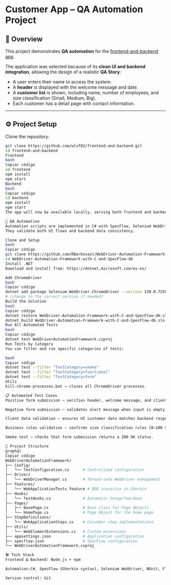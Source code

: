 # Customer App – QA Automation Project

## 📖 Overview
This project demonstrates **QA automation** for the [frontend-and-backend app](https://github.com/wlsf82/frontend-and-backend).

The application was selected because of its **clean UI and backend integration**, allowing the design of a realistic **QA Story**:
- A user enters their name to access the system.
- A **header** is displayed with the welcome message and date.
- A **customer list** is shown, including name, number of employees, and size classification (Small, Medium, Big).
- Each customer has a detail page with contact information.

---

## ⚙️ Project Setup

Clone the repository:
```bash
git clone https://github.com/wlsf82/frontend-and-backend.git
cd frontend-and-backend
Frontend
bash
Copiar código
cd frontend
npm install
npm start
Backend
bash
Copiar código
cd backend
npm install
npm start
The app will now be available locally, serving both frontend and backend components.

🤖 QA Automation
Automation scripts are implemented in C# with SpecFlow, Selenium WebDriver, NUnit, and FluentAssertions.
They validate both UI flows and backend data consistency.

Clone and Setup
bash
Copiar código
git clone https://github.com/RBarbosait/WebDriver-Automation-Framework-with-C-and-SpecFlow-d6
cd WebDriver-Automation-Framework-with-C-and-SpecFlow-d6
Install .NET
Download and install from: https://dotnet.microsoft.com/es-es/

Add ChromeDriver
bash
Copiar código
dotnet add package Selenium.WebDriver.ChromeDriver --version 139.0.7258.15400
# (change to the correct version if needed)
Build the Solution
bash
Copiar código
dotnet restore WebDriver-Automation-Framework-with-C-and-SpecFlow-d6.sln
dotnet build WebDriver-Automation-Framework-with-C-and-SpecFlow-d6.sln
Run All Automated Tests
bash
Copiar código
dotnet test WebDriverAutomationFramework.csproj
Run Tests by Category
You can filter and run specific categories of tests:

bash
Copiar código
dotnet test --filter "TestCategory=smoke"
dotnet test --filter "TestCategory=functional"
dotnet test --filter "TestCategory=form"
Utils
kill-chrome-processes.bat → closes all ChromeDriver processes.

📋 Automated Test Cases
Positive form submission – verifies header, welcome message, and client list load.

Negative form submission – validates alert message when input is empty.

Client data validation – ensures UI customer data matches backend response.

Business rules validation – confirms size classification rules (0–100 Small, 101–999 Medium, ≥1000 Big).

Smoke test – checks that form submission returns a 200 OK status.

📂 Project Structure
graphql
Copiar código
WebDriverAutomationFramework/
├── Config/
│   └── TestConfiguration.cs      # Centralized configuration
├── Driver/
│   └── WebDriverManager.cs       # Thread-safe WebDriver management
├── Features/
│   └── WebApplicationTests.feature # BDD scenarios in Gherkin
├── Hooks/
│   └── TestHooks.cs              # Automatic Setup/Teardown
├── Pages/
│   ├── BasePage.cs               # Base class for Page Objects
│   └── HomePage.cs               # Page Object for the home page
├── StepDefinitions/
│   └── WebApplicationSteps.cs    # Cucumber step implementations
├── Utils/
│   └── WebElementExtensions.cs   # Custom extensions
├── appsettings.json              # Application configuration
├── specflow.json                 # SpecFlow configuration
└── WebDriverAutomationFramework.csproj

🛠️ Tech Stack
Frontend & Backend: Node.js + npm

Automation:C#, SpecFlow (Gherkin syntax), Selenium WebDriver, NUnit, FluentAssertions

Version control: Git


